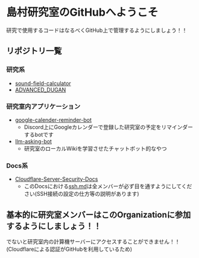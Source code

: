 # 島村研究室のGitHubへようこそ

研究で使用するコードはなるべくGitHub上で管理するようにしましょう！！

## リポジトリ一覧

### 研究系

- [sound-field-calculator](https://github.com/ShimamuraLaboratory/sound-field-calculator)
- [ADVANCED_DUGAN](https://github.com/ShimamuraLaboratory/ADVANCED_DUGAN)

### 研究室内アプリケーション

- [google-calender-reminder-bot](https://github.com/ShimamuraLaboratory/google-calender-reminder-bot)
    - Discord上にGoogleカレンダーで登録した研究室の予定をリマインダーするbotです
- [llm-asking-bot](https://github.com/ShimamuraLaboratory/llm-asking-bot)
    - 研究室のローカルWikiを学習させたチャットボット的なやつ

### Docs系

- [Cloudflare-Server-Security-Docs](https://github.com/ShimamuraLaboratory/Cloudflare-Server-Security-Docs)
    - このDocsにおける[ssh.md](https://github.com/ShimamuraLaboratory/Cloudflare-Server-Security-Docs/blob/main/ssh.md)は全メンバーが必ず目を通すようにしてください(SSH接続の設定の仕方等の説明があります)



## 基本的に研究室メンバーはこのOrganizationに参加するようにしましょう！！
でないと研究室内の計算機サーバーにアクセスすることができません！！  
(Cloudflareによる認証がGitHubを利用しているため)
